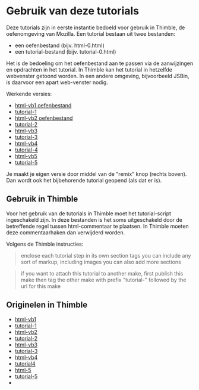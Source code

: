 # Gebruik van deze tutorials

Deze tutorials zijn in eerste instantie bedoeld voor gebruik in Thimble, de oefenomgeving van Mozilla. Een tutorial bestaan uit twee bestanden:

* een oefenbestand (bijv. html-0.html)
* een tutorial-bestand (bijv. tutorial-0.html)

Het is de bedoeling om het oefenbestand aan te passen via de aanwijzingen en opdrachten in het tutorial. In Thimble kan het tutorial in hetzelfde webvenster getoond worden. In een andere omgeving, bijvoorbeeld JSBin, is daarvoor een apart web-venster nodig.

Werkende versies:

* [html-vb1 oefenbestand](https://eelcodijkstra.makes.org/thimble/LTI4ODk0ODIyNA==/html-vb1)
* [tutorial-1](https://eelcodijkstra.makes.org/thimble/LTMyMjUwMjY1Ng==/tutorial-html-vb1)
* [html-vb2 oefenbestand](https://eelcodijkstra.makes.org/thimble/MTU0MDAzMDQ2NA==/html-vb2)
* [tutorial-2](https://eelcodijkstra.makes.org/thimble/MTU1NjgwNzY4MA==/tutorial-html-vb2)
* [html-vb3](https://eelcodijkstra.makes.org/thimble/LTI5NTU2NzEwNA==/html-vb3)
* [tutorial-3](https://eelcodijkstra.makes.org/thimble/LTI3ODc4OTg4OA==/tutorial-html-vb3)
* [html-vb4](https://eelcodijkstra.makes.org/thimble/LTE1MTM0MjI4NDg=/html-vb4)
* [tutorial-4](https://eelcodijkstra.makes.org/thimble/LTE1MzAyMDAwNjQ=/tutorial-html-vb4)
* [html-vb5](https://eelcodijkstra.makes.org/thimble/LTIwMDY3Nzc2MDA=/html-vb5)
* [tutorial-5](https://eelcodijkstra.makes.org/thimble/LTIwMjM1NTQ4MTY=/tutorial-5)

Je maakt je eigen versie door middel van de "remix" knop (rechts boven). Dan wordt ook het bijbehorende tutorial geopend (als dat er is).

## Gebruik in Thimble

Voor het gebruik van de tutorials in Thimble moet het tutorial-script ingeschakeld zijn. In deze bestanden is het soms uitgeschakeld door de betreffende regel tussen html-commentaar te plaatsen. In Thimble moeten deze commentaarhaken dan verwijderd worden.

Volgens de Thimble instructies:

> enclose each tutorial step in its own section tags
you can include any sort of markup, including images
you can also add more sections

> if you want to attach this tutorial to another make,
first publish this make
then tag the other make with prefix "tutorial-" followed by the url for this make

## Originelen in Thimble

* [html-vb1](https://thimble.webmaker.org/project/51182/edit)
* [tutorial-1](https://thimble.webmaker.org/project/51180/edit)
* [html-vb2](https://thimble.webmaker.org/project/52059/edit)
* [tutorial-2](https://thimble.webmaker.org/project/52060/edit)
* [html-vb3](https://thimble.webmaker.org/project/90862/edit)
* [tutorial-3](https://thimble.webmaker.org/project/90863/edit)
* [html-vb4](https://thimble.webmaker.org/project/52338/edit)
* [tutorial4](https://thimble.webmaker.org/project/52132/edit)
* [html-5](https://thimble.webmaker.org/nl/project/91016/edit)
* [tutorial-5](https://thimble.webmaker.org/project/91015/edit)
* 
